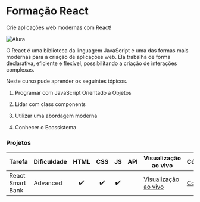 # Formação React
Crie aplicações web modernas com React!

![Alura](https://images.unsplash.com/photo-1633356122544-f134324a6cee?ixlib=rb-4.0.3&ixid=MnwxMjA3fDB8MHxwaG90by1wYWdlfHx8fGVufDB8fHx8&auto=format&fit=crop&w=1470&q=80)

O React é uma biblioteca da linguagem JavaScript e uma das formas mais modernas para a criação de aplicações web. Ela trabalha de forma declarativa, eficiente e flexível, possibilitando a criação de interações complexas.

Neste curso pude aprender os seguintes tópicos.

1. Programar com JavaScript Orientado a Objetos

2. Lidar com class components

3. Utilizar uma abordagem moderna

4. Conhecer o Ecossistema


### Projetos

| Tarefa                                                 | Dificuldade    | HTML | CSS | JS  | API | Visualização ao vivo                                                                                                                          | Código                                                                        |
| ------------------------------------------------------ | ----------    | :--: | :-: | :-: | :-: | --------------------------------------------------------------------------------------------------------------------------------------  | --------------------------------------------------------------------------- |
| React Smart Bank                                       | Advanced     | ✔️    | ✔️  | ✔️  |     | [ Visualização ao vivo](https://react-smart-bank.vercel.app/)           | [Code]()           |




